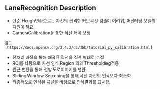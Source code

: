 ## LaneRecognition Description
- 단순 Hough변환으로는 차선의 급격한 커브곡선 검출이 어려워, 머신러닝 모델의 지원이 필요
- CameraCalibration을 통한 직선 왜곡 보정
```
참고 [https://docs.opencv.org/3.4.3/dc/dbb/tutorial_py_calibration.html]
```
- 전처리 과정을 통해 왜곡된 직선을 직선 형태로 수정
- ROI를 바탕으로 차선 인식 Region 외의 Thresholding적용
- 원근 변환을 통해 전방 도로이미지를 변환. 
- Sliding Window Searching을 통해 곡선 차선의 인식오차 최소화
- 최종적으로 인식된 차선을 바탕으로 인식결과를 표시함.